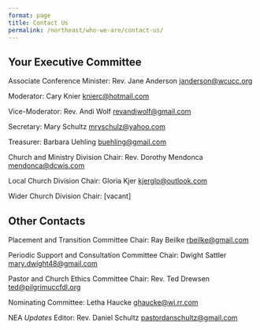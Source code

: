 ```yaml
---
format: page
title: Contact Us
permalink: /northeast/who-we-are/contact-us/
---
```

## Your Executive Committee

Associate Conference Minister: Rev. Jane Anderson  [janderson@wcucc.org](mailto:janderson@wcucc.org)

Moderator: Cary Knier [knierc@hotmail.com](mailto:knierc@hotmail.com)

Vice-Moderator: Rev. Andi Wolf [revandiwolf@gmail.com](mailto:revandiwolf@gmail.com)

Secretary: Mary Schultz [mryschulz@yahoo.com](mailto:mryschulz@yahoo.com)

Treasurer: Barbara Uehling [buehling@gmail.com](mailto:buehling@gmail.com)

Church and Ministry Division Chair: Rev. Dorothy Mendonca  [mendonca@dcwis.com](mailto:mendonca@dcwis.com)

Local Church Division Chair: Gloria Kjer [kjerglo@outlook.com](mailto:kjerglo@outlook.com)

Wider Church Division Chair: \[vacant\]

## Other Contacts

Placement and Transition Committee Chair: Ray Beilke [rbeilke@gmail.com](mailto:rbeilke@gmail.com)

Periodic Support and Consultation Committee Chair: Dwight Sattler [mary.dwight48@gmail.com](mailto:mary.dwight48@gmail.com)

Pastor and Church Ethics Committee Chair: Rev. Ted Drewsen [ted@pilgrimuccfdl.org](mailto:ted@pilgrimuccfdl.org)

Nominating Committee: Letha Haucke [ghaucke@wi.rr.com](mailto:ghaucke@wi.rr.com)

NEA _Updates_ Editor: Rev. Daniel Schultz [pastordanschultz@gmail.com](mailto:pastordanschultz@gmail.com)
